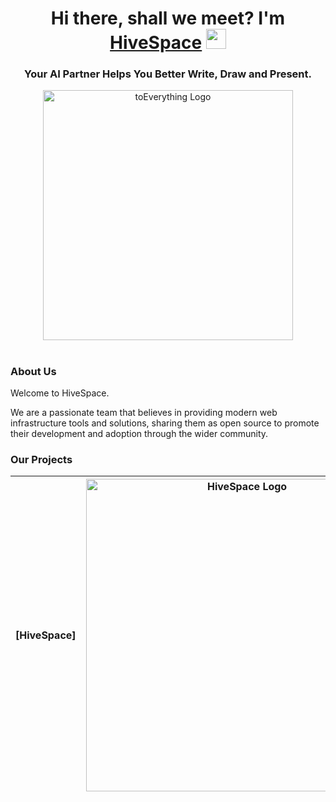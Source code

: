 <h1 align="center">Hi there, shall we meet? I'm <a href="https://HiveSpace.app/" target="_blank">HiveSpace</a> 
<img src="https:/HiveSpaceAI/github.com/blackcater/blackcater/raw/main/images/Hi.gif" height="32"/></h1>
<h3 align="center">Your AI Partner Helps You Better Write, Draw and Present.</h3>

<div align="center">
<img src="https://github.com/HiveSpaceAI/.github/blob/main/images/cover.png" width="400" alt="toEverything Logo" />
</div>

<h1 align="center"></h1>

### About Us

Welcome to HiveSpace.

We are a passionate team that believes in providing modern web infrastructure tools and solutions, sharing them as open source to promote their development and adoption through the wider community.

### Our Projects



|   [HiveSpace]   |           <a href="https://github.com/HiveSpaceAI/HiveSpace" target="blank"><picture style="width: 500px"><source media="(prefers-color-scheme: light)" srcset="https://github.com/HiveSpaceAI/.github/blob/main/images/1.svg" /><source media="(prefers-color-scheme: dark)" srcset="https://github.com/HiveSpaceAI/.github/blob/main/images/1.svg" /><img src="https://github.com/HiveSpaceAI/.github/blob/main/images/1.svg" width="500" alt="HiveSpace Logo" /></picture></a>            |
| :----------: | :--------------------------------------------------------------------------------------------------------------------------------------------------------------------------------------------------------------------------------------------------------------------------------------------------------------------------------------------------------------------------------: |

